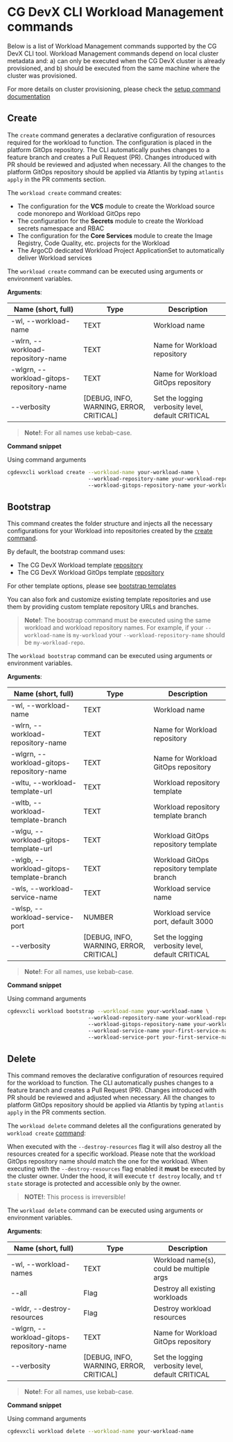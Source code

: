 # CG DevX CLI Workload Management commands

Below is a list of Workload Management commands supported by the CG DevX CLI tool.
Workload Management commands depend on local cluster metadata and:
a) can only be executed when the CG DevX cluster is already provisioned, and
b) should be executed from the same machine where the cluster was provisioned.

For more details on cluster provisioning, please check
the [setup command documentation](../installation/cli_commands.md#setup)

## Create

The `create` command generates a declarative configuration of resources required for the workload to function. The
configuration is placed in the
platform
GitOps repository. The CLI automatically pushes changes to a feature branch and creates a Pull Request (PR). Changes
introduced with PR should be reviewed and adjusted when necessary.
All the changes to the platform GitOps repository should be applied via Atlantis by typing `atlantis apply` in the PR
comments section.

The `workload create` command creates:

- The configuration for the **VCS** module to create the Workload source code monorepo and Workload GitOps repo
- The configuration for the **Secrets** module to create the Workload secrets namespace and RBAC
- The configuration for the **Core Services** module to create the Image Registry, Code Quality, etc. projects for the
  Workload
- The ArgoCD dedicated Workload Project ApplicationSet to automatically deliver Workload services

The `workload create` command can be executed using arguments or environment variables.

**Arguments**:

| Name (short, full)                        | Type                                    | Description                                       |
|-------------------------------------------|-----------------------------------------|---------------------------------------------------|
| -wl, --workload-name                      | TEXT                                    | Workload name                                     |
| -wlrn, --workload-repository-name         | TEXT                                    | Name for Workload repository                      |
| -wlgrn, --workload-gitops-repository-name | TEXT                                    | Name for Workload GitOps repository               |
| --verbosity                               | [DEBUG, INFO, WARNING, ERROR, CRITICAL] | Set the logging verbosity level, default CRITICAL |

> **Note!**: For all names use kebab-case.

**Command snippet**

Using command arguments

```bash
cgdevxcli workload create --workload-name your-workload-name \ 
                          --workload-repository-name your-workload-repository-name
                          --workload-gitops-repository-name your-workload-gitops-repository-name
```

## Bootstrap

This command creates the folder structure and injects all the necessary configurations for your Workload into
repositories created
by the [create command](#create).

By default, the bootstrap command uses:

- The CG DevX Workload template [repository](https://github.com/CloudGeometry/cg-devx-wl-template)
- The CG DevX Workload GitOps template [repository](https://github.com/CloudGeometry/cg-devx-wl-gitops-template)

For other template options, please see [bootstrap templates](./bootstrap_templates.md)

You can also fork and customize existing template repositories and use them by providing custom template repository URLs
and branches.

> **Note!**: The boostrap command must be executed using the same workload and workload repository names. For example,
> if your `--workload-name` is `my-workload` your `--workload-repository-name` should be `my-workload-repo`.

The `workload bootstrap` command can be executed using arguments or environment variables.

**Arguments**:

| Name (short, full)                        | Type                                    | Description                                       |
|-------------------------------------------|-----------------------------------------|---------------------------------------------------|
| -wl, --workload-name                      | TEXT                                    | Workload name                                     |
| -wlrn, --workload-repository-name         | TEXT                                    | Name for Workload repository                      |
| -wlgrn, --workload-gitops-repository-name | TEXT                                    | Name for Workload GitOps repository               |
| -wltu, --workload-template-url            | TEXT                                    | Workload repository template                      |
| -wltb, --workload-template-branch         | TEXT                                    | Workload repository template branch               |
| -wlgu, --workload-gitops-template-url     | TEXT                                    | Workload GitOps repository template               |
| -wlgb, --workload-gitops-template-branch  | TEXT                                    | Workload GitOps repository template branch        |
| -wls, --workload-service-name             | TEXT                                    | Workload service name                             |
| -wlsp, --workload-service-port            | NUMBER                                  | Workload service port, default 3000               |
| --verbosity                               | [DEBUG, INFO, WARNING, ERROR, CRITICAL] | Set the logging verbosity level, default CRITICAL |

> **Note!**: For all names, use kebab-case.

**Command snippet**

Using command arguments

```bash
cgdevxcli workload bootstrap --workload-name your-workload-name \ 
                          --workload-repository-name your-workload-repository-name
                          --workload-gitops-repository-name your-workload-gitops-repository-name
                          --workload-service-name your-first-service-name
                          --workload-service-port your-first-service-name-port
```

## Delete

This command removes the declarative configuration of resources required for the workload to function. The CLI
automatically pushes changes to a
feature branch and creates a Pull Request (PR). Changes introduced with PR should be reviewed and adjusted when
necessary.
All the changes to platform GitOps repository should be applied via Atlantis by typing `atlantis apply` in the PR
comments section.

The `workload delete` command deletes all the configurations generated by `workload create` [command](#create):

When executed with the `--destroy-resources` flag it will also destroy all the resources created for a specific
workload.
Please note that the workload GitOps repository name should match the one for the workload.
When executing with the `--destroy-resources` flag enabled it **must** be executed by the cluster owner.
Under the hood, it will execute `tf destroy` locally, and `tf state` storage is protected and accessible only by the
owner.

> **NOTE!**: This process is irreversible!

The `workload delete` command can be executed using arguments or environment variables.

**Arguments**:

| Name (short, full)                        | Type                                    | Description                                       |
|-------------------------------------------|-----------------------------------------|---------------------------------------------------|
| -wl, --workload-names                     | TEXT                                    | Workload name(s), could be multiple args          |
| --all                                     | Flag                                    | Destroy all existing workloads                    |
| -wldr, --destroy-resources                | Flag                                    | Destroy workload resources                        |
| -wlgrn, --workload-gitops-repository-name | TEXT                                    | Name for Workload GitOps repository               |
| --verbosity                               | [DEBUG, INFO, WARNING, ERROR, CRITICAL] | Set the logging verbosity level, default CRITICAL |

> **Note!**: For all names, use kebab-case.

**Command snippet**

Using command arguments

```bash
cgdevxcli workload delete --workload-name your-workload-name
```

